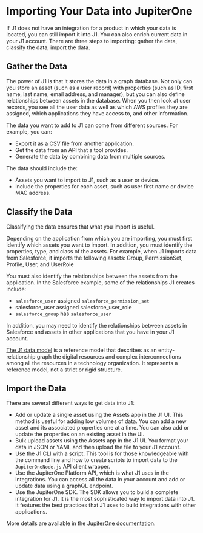 # Importing Your Data into JupiterOne

If J1 does not have an integration for a product in which your data is located, 
you can still import it into J1. You can also enrich current data in your J1 account. 
There are three steps to importing: gather the data, classify the data, import 
the data.

## Gather the Data

The power of J1 is that it stores the data in a graph database. Not only can 
you store an asset (such as a user record) with properties (such as ID, first name, 
last name, email address, and manager), but you can also define relationships 
between assets in the database. When you then look at user records, you see
all the user data as well as which AWS profiles they are assigned, which 
applications they have access to, and other information.

The data you want to add to J1 can come from different sources. For example, 
you can:

- Export it as a CSV file from another application. 
- Get the data from an API that a tool provides. 
- Generate the data by combining data from multiple sources. 

The data should include the:

- Assets you want to import to J1, such as a user or device.
- Include the properties for each asset, such as user first name or 
  device MAC address.

## Classify the Data

Classifying the data ensures that what you import is useful. 

Depending on the application from which you are importing, you must first
identify which assets you want to import. In addition, you must identify
the properties, type, and class of the assets.  For example, when J1 imports 
data from Salesforce, it imports the following assets: Group, PermissionSet, 
Profile, User, and UserRole

You must also identify the relationships between the assets from the application. 
In the Salesforce example, some of the relationships J1 creates include:

- `salesforce_user` assigned `salesforce_permission_set`
- salesforce_user assigned salesforce_user_role
- `salesforce_group` has `salesforce_user`

In addition, you may need to identify the relationships between assets in Salesforce 
and assets in other applications that you have in your J1 account.

[The J1 data model](../docs/jupiterone-data-model.png) is a reference model that describes as an entity-relationship graph 
the digital resources and complex interconnections among all the resources 
in a technology organization. It represents a reference model, not a strict or rigid structure.

## Import the Data

There are several different ways to get data into J1:

- Add or update a single asset using the Assets app in the J1 UI. This method is useful 
  for adding low volumes of data. You can add a new asset and its associated properties 
  one at a time. You can also add or update the properties on an existing asset in the UI. 
- Bulk upload assets using the Assets app in the J1 UI. You format your data in 
  JSON or YAML and then upload the file to your J1 account. 
- Use the J1 CLI with a script. This tool is for those knowledgeable with the command line 
  and how to create scripts to import data to the `JupiterOneNode.js` API client wrapper. 
- Use the JupiterOne Platform API, which is what J1 uses in the integrations. You can access 
  all the data in your account and add or update data using a graphQL endpoint. 
- Use the JupiterOne SDK. The SDK allows you to build a complete integration for J1. It is the most sophisticated way to import data into J1. It features the best practices that 
  J1 uses to build integrations with other applications.

More details are available in the [JupiterOne documentation](https://support.jupiterone.io/hc/en-us).